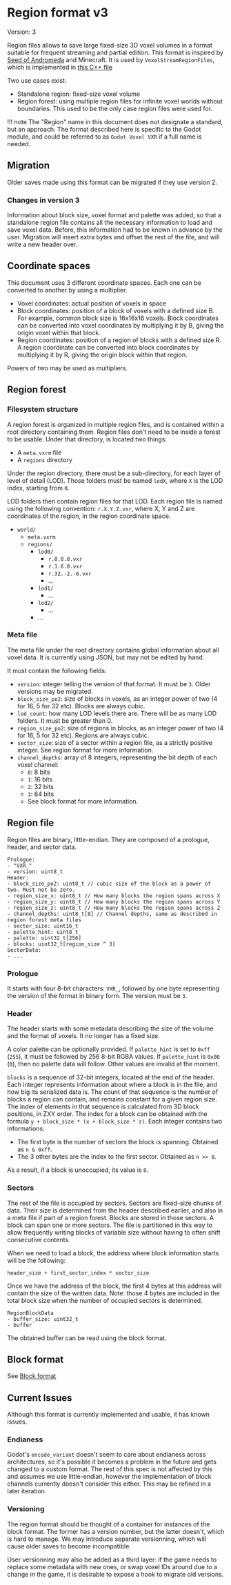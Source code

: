 Region format v3
==================

Version: 3

Region files allows to save large fixed-size 3D voxel volumes in a format suitable for frequent streaming and partial edition.
This format is inspired by [Seed of Andromeda](https://www.seedofandromeda.com/blogs/1-creating-a-region-file-system-for-a-voxel-game) and Minecraft.
It is used by `VoxelStreamRegionFiles`, which is implemented in [this C++ file](https://github.com/Zylann/godot_voxel/blob/master/streams/voxel_stream_region_files.cpp)

Two use cases exist:
- Standalone region: fixed-size voxel volume
- Region forest: using multiple region files for infinite voxel worlds without boundaries. This used to be the only case region files were used for.

!!! note
	The "Region" name in this document does not designate a standard, but an approach. The format described here is specific to the Godot module, and could be referred to as `Godot Voxel VXR` if a full name is needed.


Migration
-----------

Older saves made using this format can be migrated if they use version 2.

### Changes in version 3

Information about block size, voxel format and palette was added, so that a standalone region file contains all the necessary information to load and save voxel data. Before, this information had to be known in advance by the user.
Migration will insert extra bytes and offset the rest of the file, and will write a new header over.


Coordinate spaces
-------------------

This document uses 3 different coordinate spaces. Each one can be converted to another by using a multiplier.

- Voxel coordinates: actual position of voxels in space
- Block coordinates: position of a block of voxels with a defined size B. For example, common block size is 16x16x16 voxels. Block coordinates can be converted into voxel coordinates by multiplying it by B, giving the origin voxel within that block.
- Region coordinates: position of a region of blocks with a defined size R. A region coordinate can be converted into block coordinates by multiplying it by R, giving the origin block within that region.

Powers of two may be used as multipliers.


Region forest
----------------

### Filesystem structure

A region forest is organized in multiple region files, and is contained within a root directory containing them. Region files don't need to be inside a forest to be usable.
Under that directory, is located two things:

- A `meta.vxrm` file
- A `regions` directory

Under the region directory, there must be a sub-directory, for each layer of level of detail (LOD). Those folders must be named `lodX`, where `X` is the LOD index, starting from `0`.

LOD folders then contain region files for that LOD.
Each region file is named using the following convention: `r.X.Y.Z.vxr`, where X, Y and Z are coordinates of the region, in the region coordinate space.

- `world/`
	- `meta.vxrm`
	- `regions/`
		- `lod0/`
			- `r.0.0.0.vxr`
			- `r.1.6.0.vxr`
			- `r.32.-2.-6.vxr`
			- ...
		- `lod1/`
			- ...
		- `lod2/`
			- ...
		- ...


### Meta file

The meta file under the root directory contains global information about all voxel data. It is currently using JSON, but may not be edited by hand.

It must contain the following fields:

- `version`: integer telling the version of that format. It must be `3`. Older versions may be migrated.
- `block_size_po2`: size of blocks in voxels, as an integer power of two (4 for 16, 5 for 32 etc). Blocks are always cubic.
- `lod_count`: how many LOD levels there are. There will be as many LOD folders. It must be greater than 0.
- `region_size_po2`: size of regions in blocks, as an integer power of two (4 for 16, 5 for 32 etc). Regions are always cubic.
- `sector_size`: size of a sector within a region file, as a strictly positive integer. See region format for more information.
- `channel_depths`: array of 8 integers, representing the bit depth of each voxel channel:
	- `0`: 8 bits
	- `1`: 16 bits
	- `2`: 32 bits
	- `3`: 64 bits
	- See block format for more information.


Region file
-------------

Region files are binary, little-endian. They are composed of a prologue, header, and sector data.

```
Prologue:
- "VXR_"
- version: uint8_t
Header:
- block_size_po2: uint8_t // cubic size of the block as a power of two. Must not be zero.
- region_size_x: uint8_t // How many blocks the region spans across X
- region_size_y: uint8_t // How many blocks the region spans across Y
- region_size_z: uint8_t // How many blocks the region spans across Z
- channel_depths: uint8_t[8] // Channel depths, same as described in region forest meta files
- sector_size: uint16_t
- palette_hint: uint8_t
- palette: uint32_t[256]
- blocks: uint32_t[region_size ^ 3]
SectorData:
- ...
```

### Prologue

It starts with four 8-bit characters: `VXR_`, followed by one byte representing the version of the format in binary form. The version must be `3`.

### Header

The header starts with some metadata describing the size of the volume and the format of voxels. It no longer has a fixed size.

A color palette can be optionally provided. If `palette_hint` is set to `0xff` (`255`), it must be followed by 256 8-bit RGBA values. If `palette_hint` is `0x00` (`0`), then no palette data will follow. Other values are invalid at the moment.

`blocks` is a sequence of 32-bit integers, located at the end of the header. Each integer represents information about where a block is in the file, and how big its serialized data is. The count of that sequence is the number of blocks a region can contain, and remains constant for a given region size. The index of elements in that sequence is calculated from 3D block positions, in ZXY order. The index for a block can be obtained with the formula `y + block_size * (x + block_size * z)`.
Each integer contains two informations:
- The first byte is the number of sectors the block is spanning. Obtained as `n & 0xff`.
- The 3 other bytes are the index to the first sector. Obtained as `n >> 8`.

As a result, if a block is unoccupied, its value is `0`.

### Sectors

The rest of the file is occupied by sectors.
Sectors are fixed-size chunks of data. Their size is determined from the header described earlier, and also in a meta file if part of a region forest.
Blocks are stored in those sectors. A block can span one or more sectors.
The file is partitioned in this way to allow frequently writing blocks of variable size without having to often shift consecutive contents.

When we need to load a block, the address where block information starts will be the following:
```
header_size + first_sector_index * sector_size
```

Once we have the address of the block, the first 4 bytes at this address will contain the size of the written data.
Note: those 4 bytes are included in the total block size when the number of occupied sectors is determined.

```
RegionBlockData
- buffer_size: uint32_t
- buffer
```

The obtained buffer can be read using the block format.


Block format
--------------

See [Block format](block_format_v2.md)


Current Issues
----------------

Although this format is currently implemented and usable, it has known issues.

### Endianess

Godot's `encode_variant` doesn't seem to care about endianess across architectures, so it's possible it becomes a problem in the future and gets changed to a custom format.
The rest of this spec is not affected by this and assumes we use little-endian, however the implementation of block channels currently doesn't consider this either. This may be refined in a later iteration.

### Versioning

The region format should be thought of a container for instances of the block format. The former has a version number, but the latter doesn't, which is hard to manage. We may introduce separate versionning, which will cause older saves to become incompatible.

User versionning may also be added as a third layer: if the game needs to replace some metadata with new ones, or swap voxel IDs around due to a change in the game, it is desirable to expose a hook to migrate old versions.

